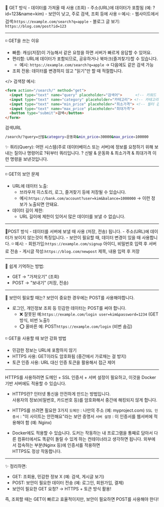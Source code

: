  🔹 GET 방식
    - 데이터를 가져올 때 사용 (조회)
    - 주소(URL)에 데이터가 포함됨 (예: ?id=123&name=kim)
    - 보안이 낮고, 주로 검색, 조회 등에 사용
◽ 예시:
    - 웹사이트에서 검색:`https://example.com/search?q=apple`
    - 블로그 글 보기: `https://blog.com/post?id=123`

---
◽ GET을 쓰는 이유
- 빠름: 
	캐싱(저장)이 가능해서 같은 요청을 하면 서버가 빠르게 응답할 수 있어요.
- 편리함: URL에 데이터가 포함되므로, 공유하거나 북마크(즐겨찾기)할 수 있습니다.
    - 예시: `https://example.com/search?q=apple` 
      → 다음에도 같은 검색 가능
- 조회 전용: 데이터를 변경하지 않고 "읽기"만 할 때 적절합니다.

</> 검색창 예시:
```html
<form action="/search/" method="get">
  <input type="text" name="query" placeholder="검색어">      <!-- 키워드 검색 -->
  <input type="text" name="category" placeholder="카테고리"> <!-- 카테고리 검색 -->
  <input type="text" name="min_price" placeholder="최소가격"> <!-- 필터 검색 -->
  <input type="text" name="max_price" placeholder="최대가격">
  <button type="submit">검색</button>
</form>
```

검색URL
```bash
/search/?query=신발&category=운동화&min_price=30000&max_price=100000
```

✨ 쿼리(Query): 어떤 시스템(주로 데이터베이스 또는 서버)에 정보를 요청하기 위해 보내는 질의나 명령어로 ?뒤부터 쿼리입니다.
? 신발 & 운동화 & 최소가격 & 최대가격 이런 명령을 보낸것입니다.

---
◽  GET의 보안 문제
- URL에 데이터 노출:
    - 브라우저 히스토리, 로그, 즐겨찾기 등에 저장될 수 있습니다.
    - 예시:`https://bank.com/account?user=kim&balance=1000000` → 이런 정보가 노출되면 안돼요.
- 데이터 길이 제한:
    - URL 길이에 제한이 있어서 많은 데이터를 보낼 수 없습니다.

---
🔹POST 방식
    - 데이터를 서버에 보낼 때 사용 (저장, 전송) 됩니다.
    - 주소(URL)에 데이터가 보이지 않는것이 특징입니다.
    - 보안이 필요할 때, 데이터 변경이 있을 때 사용합니다.
◽ 예시:
    - 회원가입:`https://example.com/signup` 
	    아이디, 비밀번호 입력 후 서버로 전송
    - 게시글 작성:`https://blog.com/newpost` 
	    제목, 내용 입력 후 저장

---
🧠 쉽게 기억하는 방법:
- GET → "가져오기" (조회)
- POST → "보내기" (저장, 전송)
---
🔹 보안이 필요할 때는?
	보안이 중요한 경우에는 POST를 사용해야합니다.
- 로그인, 개인정보 조회 등 민감한 데이터는 POST를 써야 합니다.
    - ❌ 잘못된 예:`https://example.com/login user=kim&password=1234`
      (GET 방식, 비번 노출!)
    - ⭕ 올바른 예: POST`https://example.com/login` (비번 숨김)

◽  GET을 사용할 때 보안 강화 방법
- 민감한 정보는 URL에 포함하지 않기
- HTTPS 사용: GET이라도 암호화됨 (중간에서 가로채는 걸 방지)
- 토큰 인증 사용: URL 대신 인증 토큰을 활용해서 접근 제어

---
HTTPS를 사용하려면 도메인 + SSL 인증서 + 서버 설정이 필요하고, 이것을 Docker 기반 서버에도 적용할 수 있습니다.

- HTTPS란?
	인터넷 통신을 안전하게 만드는 방법입니다.  
	사용자의 정보(비밀번호, 카드번호 등)를 암호화해서 중간에 해킹되지 않게 합니다.

- HTTPS를 쓰려면 필요한 3가지
	`도메인` : 나만의 주소 (예: myproject.com)
	`SSL 인증서`	: "이 사이트는 안전해요"라는 보안 증명서
	`서버 설정` : 이 인증서를 웹서버에 적용해야 함 (예: Nginx)

- Docker에도 적용할 수 있습니다.
	도커는 작동하는 내 프로그램을 통째로 담아서 다른 컴퓨터에서도 똑같이 돌릴 수 있게 하는 컨테이너라고 생각하면 됩니다.
	외부에서 접속하는 부분(Nginx 등)에 인증서를 적용하면  
	HTTPS도 정상 작동합니다.

---
✨ 정리하면:
- GET: 조회용, 민감한 정보 X (예: 검색, 게시글 보기)
- POST: 보안이 필요한 데이터 전송 (예: 로그인, 회원가입, 결제)
- 보안이 필요한 GET 요청? → HTTPS + 토큰 방식 활용!

즉, 조회할 때는 GET이 빠르고 효율적이지만, 보안이 필요하면 POST를 사용해야 한다!

